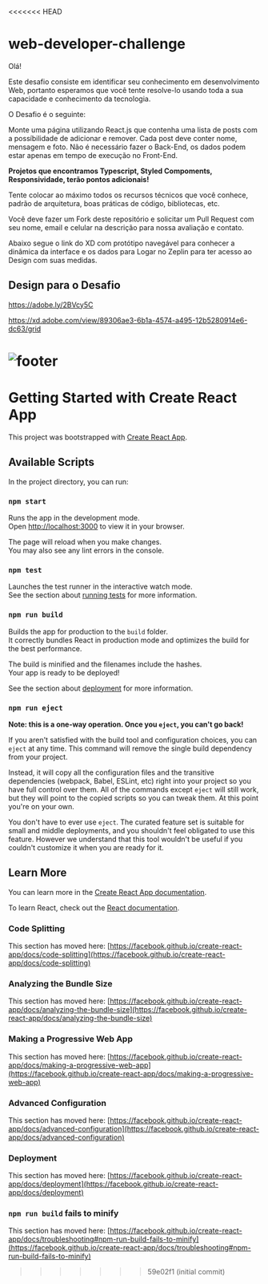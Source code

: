 <<<<<<< HEAD
# web-developer-challenge

Olá!

Este desafio consiste em identificar seu conhecimento em desenvolvimento Web, portanto esperamos que você tente resolve-lo usando toda a sua capacidade e conhecimento da tecnologia.

O Desafio é o seguinte:

Monte uma página utilizando React.js que contenha uma lista de posts com a possíbilidade de adicionar e remover. Cada post deve conter nome, mensagem e foto. Não é necessário fazer o Back-End, os dados podem estar apenas em tempo de execução no Front-End.

**Projetos que encontramos Typescript, Styled Compoments, Responsividade, terão pontos adicionais!**

Tente colocar ao máximo todos os recursos técnicos que você conhece, padrão de arquitetura, boas práticas de código, bibliotecas, etc.

Você deve fazer um Fork deste repositório e solicitar um Pull Request com seu nome, email e celular na descrição para nossa avaliação e contato.

Abaixo segue o link do XD com protótipo navegável para conhecer a dinâmica da interface e os dados para Logar no Zeplin para ter acesso ao Design com suas medidas.


## Design para o Desafio
https://adobe.ly/2BVcy5C

https://xd.adobe.com/view/89306ae3-6b1a-4574-a495-12b5280914e6-dc63/grid

![footer](https://cdn-images-1.medium.com/max/2600/1*_DOHv30w-0eI-Ysz5U47Yg.png)
=======
# Getting Started with Create React App

This project was bootstrapped with [Create React App](https://github.com/facebook/create-react-app).

## Available Scripts

In the project directory, you can run:

### `npm start`

Runs the app in the development mode.\
Open [http://localhost:3000](http://localhost:3000) to view it in your browser.

The page will reload when you make changes.\
You may also see any lint errors in the console.

### `npm test`

Launches the test runner in the interactive watch mode.\
See the section about [running tests](https://facebook.github.io/create-react-app/docs/running-tests) for more information.

### `npm run build`

Builds the app for production to the `build` folder.\
It correctly bundles React in production mode and optimizes the build for the best performance.

The build is minified and the filenames include the hashes.\
Your app is ready to be deployed!

See the section about [deployment](https://facebook.github.io/create-react-app/docs/deployment) for more information.

### `npm run eject`

**Note: this is a one-way operation. Once you `eject`, you can't go back!**

If you aren't satisfied with the build tool and configuration choices, you can `eject` at any time. This command will remove the single build dependency from your project.

Instead, it will copy all the configuration files and the transitive dependencies (webpack, Babel, ESLint, etc) right into your project so you have full control over them. All of the commands except `eject` will still work, but they will point to the copied scripts so you can tweak them. At this point you're on your own.

You don't have to ever use `eject`. The curated feature set is suitable for small and middle deployments, and you shouldn't feel obligated to use this feature. However we understand that this tool wouldn't be useful if you couldn't customize it when you are ready for it.

## Learn More

You can learn more in the [Create React App documentation](https://facebook.github.io/create-react-app/docs/getting-started).

To learn React, check out the [React documentation](https://reactjs.org/).

### Code Splitting

This section has moved here: [https://facebook.github.io/create-react-app/docs/code-splitting](https://facebook.github.io/create-react-app/docs/code-splitting)

### Analyzing the Bundle Size

This section has moved here: [https://facebook.github.io/create-react-app/docs/analyzing-the-bundle-size](https://facebook.github.io/create-react-app/docs/analyzing-the-bundle-size)

### Making a Progressive Web App

This section has moved here: [https://facebook.github.io/create-react-app/docs/making-a-progressive-web-app](https://facebook.github.io/create-react-app/docs/making-a-progressive-web-app)

### Advanced Configuration

This section has moved here: [https://facebook.github.io/create-react-app/docs/advanced-configuration](https://facebook.github.io/create-react-app/docs/advanced-configuration)

### Deployment

This section has moved here: [https://facebook.github.io/create-react-app/docs/deployment](https://facebook.github.io/create-react-app/docs/deployment)

### `npm run build` fails to minify

This section has moved here: [https://facebook.github.io/create-react-app/docs/troubleshooting#npm-run-build-fails-to-minify](https://facebook.github.io/create-react-app/docs/troubleshooting#npm-run-build-fails-to-minify)
>>>>>>> 59e02f1 (initial commit)
